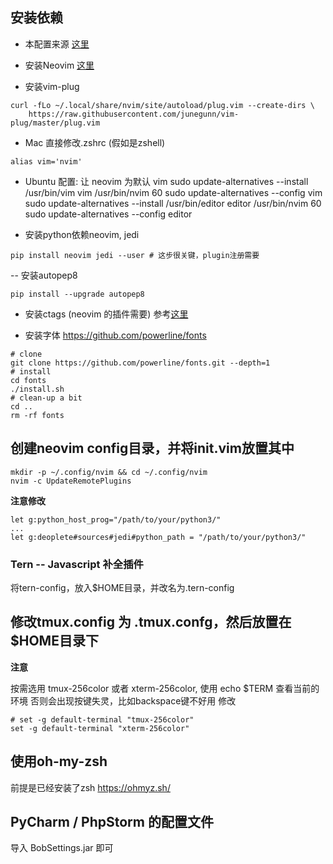 ## 安装依赖
- 本配置来源
[这里](https://jdhao.github.io/2018/09/05/centos_nvim_install_use_guide/)

- 安装Neovim
[这里](https://neovim.io/)

- 安装vim-plug 
```shell
curl -fLo ~/.local/share/nvim/site/autoload/plug.vim --create-dirs \
    https://raw.githubusercontent.com/junegunn/vim-plug/master/plug.vim
```


- Mac
直接修改.zshrc (假如是zshell)
```shell
alias vim='nvim'
```

- Ubuntu 配置: 让 neovim 为默认 vim
sudo update-alternatives --install /usr/bin/vim vim /usr/bin/nvim 60
sudo update-alternatives --config vim
sudo update-alternatives --install /usr/bin/editor editor /usr/bin/nvim 60
sudo update-alternatives --config editor


- 安装python依赖neovim, jedi
```shell
pip install neovim jedi --user # 这步很关键，plugin注册需要
```

-- 安装autopep8
```shell
pip install --upgrade autopep8
```

- 安装ctags (neovim 的插件需要)
参考[这里](https://jdhao.github.io/2018/09/28/nvim_tagbar_install_use/)

- 安装字体 https://github.com/powerline/fonts

```shell
# clone
git clone https://github.com/powerline/fonts.git --depth=1
# install
cd fonts
./install.sh
# clean-up a bit
cd ..
rm -rf fonts
```

## 创建neovim config目录，并将init.vim放置其中
```shell
mkdir -p ~/.config/nvim && cd ~/.config/nvim
nvim -c UpdateRemotePlugins
```
**注意修改**
```shell
let g:python_host_prog="/path/to/your/python3/"
...
let g:deoplete#sources#jedi#python_path = "/path/to/your/python3/"
```
### Tern -- Javascript 补全插件
将tern-config，放入$HOME目录，并改名为.tern-config

## 修改tmux.config 为 .tmux.confg，然后放置在$HOME目录下
**注意**

按需选用 tmux-256color 或者 xterm-256color, 使用 echo $TERM 查看当前的环境
否则会出现按键失灵，比如backspace键不好用
修改
```shell
# set -g default-terminal "tmux-256color"
set -g default-terminal "xterm-256color"
```

## 使用oh-my-zsh
前提是已经安装了zsh https://ohmyz.sh/


## PyCharm / PhpStorm 的配置文件
导入 BobSettings.jar 即可

